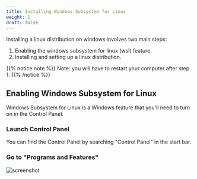 ```yaml
---
title: Installing Windows Subsystem for Linux
weight: 1
draft: false
---
```


Installing a linux distribution on windows involves two main steps:

1. Enabling the windows subsystem for linux (wsl) feature.
2. Installing and setting up a linux distribution.

{{% notice note %}}
Note: you will have to restart your computer after step 1.
{{% /notice %}}

## Enabling Windows Subsystem for Linux

Windows Subsystem for Linux is a Windows feature that you'll need to turn on in the Control Panel.

### Launch Control Panel

You can find the Control Panel by searching "Control Panel" in the start bar.

### Go to "Programs and Features"

<!-- https://gohugo.io/content-management/image-processing/ -->

![screenshot](../control_panel.png)
